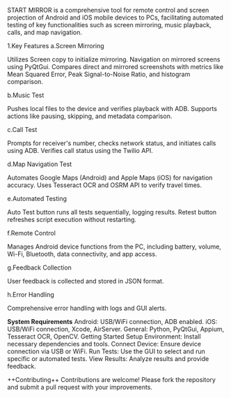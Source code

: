START MIRROR is a comprehensive tool for remote control and screen projection of Android and iOS mobile devices to PCs, facilitating automated testing of key functionalities such as screen mirroring, music playback, calls, and map navigation.

1.Key Features
a.Screen Mirroring

Utilizes Screen copy to initialize mirroring.
Navigation on mirrored screens using PyQtGui.
Compares direct and mirrored screenshots with metrics like Mean Squared Error, Peak Signal-to-Noise Ratio, and histogram comparison.

b.Music Test

Pushes local files to the device and verifies playback with ADB.
Supports actions like pausing, skipping, and metadata comparison.

c.Call Test

Prompts for receiver's number, checks network status, and initiates calls using ADB.
Verifies call status using the Twilio API.

d.Map Navigation Test

Automates Google Maps (Android) and Apple Maps (iOS) for navigation accuracy.
Uses Tesseract OCR and OSRM API to verify travel times.

e.Automated Testing

Auto Test button runs all tests sequentially, logging results.
Retest button refreshes script execution without restarting.

f.Remote Control

Manages Android device functions from the PC, including battery, volume, Wi-Fi, Bluetooth, data connectivity, and app access.

g.Feedback Collection

User feedback is collected and stored in JSON format.

h.Error Handling

Comprehensive error handling with logs and GUI alerts.

**System Requirements**
Android: USB/WiFi connection, ADB enabled.
iOS: USB/WiFi connection, Xcode, AirServer.
General: Python, PyQtGui, Appium, Tesseract OCR, OpenCV.
Getting Started
Setup Environment: Install necessary dependencies and tools.
Connect Device: Ensure device connection via USB or WiFi.
Run Tests: Use the GUI to select and run specific or automated tests.
View Results: Analyze results and provide feedback.

++Contributing++
Contributions are welcome! Please fork the repository and submit a pull request with your improvements.
